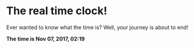 # The real time clock!

Ever wanted to know what the time is? Well, your journey is about to end!

**The time is Nov 07, 2017, 02:19**